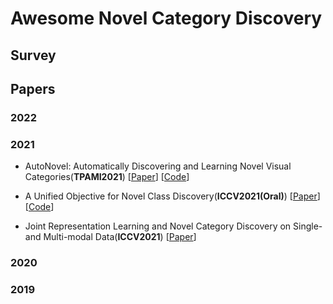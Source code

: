 # Awesome Novel Category Discovery

## Survey

## Papers

### 2022

### 2021

- <a name="todo"></a> AutoNovel: Automatically Discovering and Learning Novel Visual Categories(**TPAMI2021**) [[Paper](https://arxiv.org/abs/2106.15252)] [[Code](https://github.com/k-han/AutoNovel)]

- <a name="todo"></a> A Unified Objective for Novel Class Discovery(**ICCV2021(Oral)**) [[Paper](https://arxiv.org/abs/2108.08536)] [[Code](https://github.com/DonkeyShot21/UNO)]

- <a name="todo"></a> Joint Representation Learning and Novel Category Discovery on Single- and Multi-modal Data(**ICCV2021**) [[Paper](https://arxiv.org/abs/2104.12673)]

### 2020

### 2019
